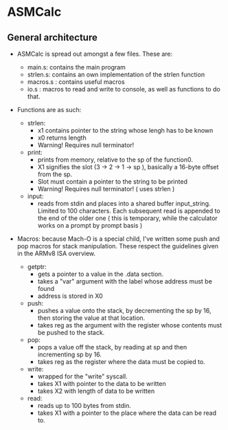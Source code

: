 # ASMCalc

## General architecture
* ASMCalc is spread out amongst a few files. These are: 
    * main.s: contains the main program
    * strlen.s: contains an own implementation of the strlen function
    * macros.s : contains useful macros
    * io.s    : macros to read and write to console, as well as functions to do that.
* Functions are as such:
    * strlen:
        - x1 contains pointer to the string whose lengh has to be known
        - x0 returns length
        - Warning! Requires null terminator!
    * print:
        - prints from memory, relative to the sp of the function0.
        - X1 signifies the slot (3 -> 2 -> 1 -> sp ), basically a 16-byte offset from the sp.
        - Slot must contain a pointer to the string to be printed
        - Warning! Requires null terminator! ( uses strlen )
    * input:
        - reads from stdin and places into a shared buffer input_string. Limited to 100 characters. Each subsequent read is appended to the end of the older one ( this is temporary, while the calculator works on a prompt by prompt basis )

* Macros: because Mach-O is a special child, I've written some push and pop macros for stack manipulation. These respect the guidelines given in the ARMv8 ISA overview.
    * getptr:
        - gets a pointer to a value in the .data section.
        - takes a "var" argument with the label whose address must be found
        - address is stored in X0
    * push:
        - pushes a value onto the stack, by decrementing the sp by 16, then storing the value at that location.
        - takes reg as the argument with the register whose contents must be pushed to the stack.
    * pop:
        - pops a value off the stack, by reading at sp and then incrementing sp by 16.
        - takes reg as the register where the data must be copied to.
    * write:
        - wrapped for the "write" syscall.
        - takes X1 with pointer to the data to be written
        - takes X2 with length of data to be written
    * read:
        - reads up to 100 bytes from stdin.
        - takes X1 with a pointer to the place where the data can be read to.